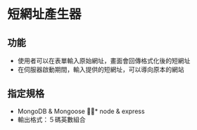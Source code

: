 # 短網址產生器

## 功能
* 使用者可以在表單輸入原始網址，畫面會回傳格式化後的短網址
* 在伺服器啟動期間，輸入提供的短網址，可以導向原本的網站

## 指定規格
* MongoDB & Mongoose
* node & express
* 輸出格式：５碼英數組合
